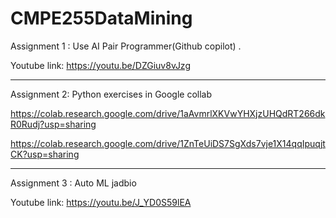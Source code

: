 # CMPE255DataMining

Assignment 1 : Use  AI Pair Programmer(Github copilot) . 

Youtube link: https://youtu.be/DZGiuv8vJzg

***************************************************************************************************************

Assignment 2: Python exercises in Google collab 

https://colab.research.google.com/drive/1aAvmrlXKVwYHXjzUHQdRT266dkR0Rudj?usp=sharing

https://colab.research.google.com/drive/1ZnTeUiDS7SgXds7vje1X14qqIpuqjtCK?usp=sharing

***************************************************************************************************************

Assignment 3 : Auto ML jadbio

Youtube link: https://youtu.be/J_YD0S59lEA










